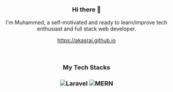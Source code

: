 <h3 align="center"> Hi there 👋</h3>

<p align="center">
I'm Muhammed, a self-motivated and ready to learn/improve tech enthusiast and full stack web developer.
</p>
<!--
<h4 align="center">
💻 full stack developer <a href="https://github.com/skarpabank">@SkarpaBank</a> | 🌱 building <a href="https://github.com/devpilot-official/what am working on">HMS</a> | 💬 connect <a href="https://twitter.com/oficialdevpilot">@oficialdevpilot</a>
</h4>-->
<p  align="center">
<a href="https://akasrai.github.io/">https://akasrai.github.io</a>
</p>

<br/>
<h3 align="center">
My Tech Stacks
</h3>

<h3 align="center">
<img src="https://miro.medium.com/max/2402/1*_-vJQqeCmpw-kghDFX8yJw.png" alt="Laravel"/>
<img src="https://tech365.ng/images/2020/03/15/react-and-nodejs-training-lagos-nigeria.jpg" alt="MERN"/>
</h3>
